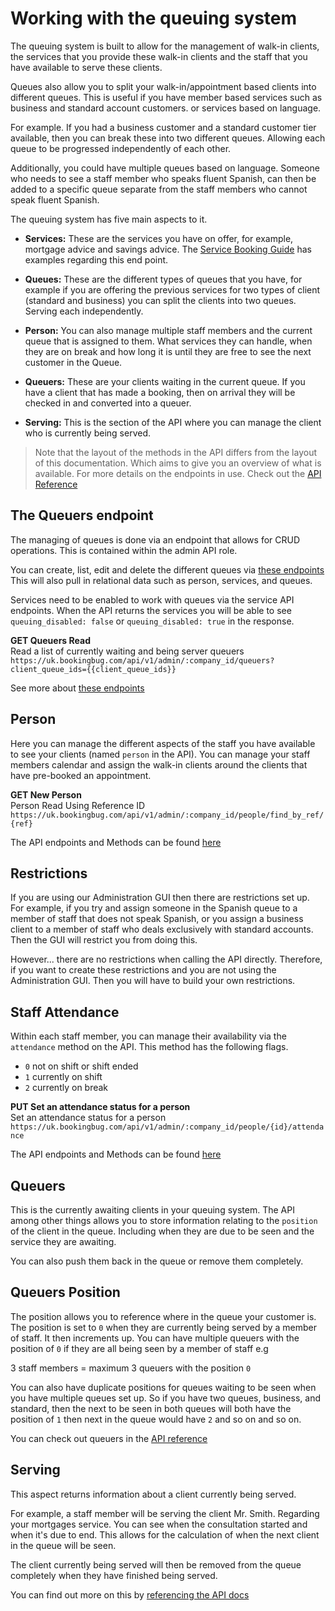 # Working with the queuing system

The queuing system is built to allow for the management of walk-in clients, the services that you provide these walk-in clients and the staff that you have available to serve these clients.

Queues also allow you to split your walk-in/appointment based clients into different queues. This is useful if you have member based services such as business and standard account customers. or services based on language.

For example. If you had a business customer and a standard customer tier available, then you can break these into two different queues. Allowing each queue to be progressed independently of each other.

Additionally, you could have multiple queues based on language. Someone who needs to see a staff member who speaks fluent Spanish, can then be added to a specific queue separate from the staff members who cannot speak fluent Spanish.

The queuing system has five main aspects to it.

- **Services:** These are the services you have on offer, for example, mortgage advice and savings advice. The <a href="docs/rest-api/service-booking#list-services">Service Booking Guide</a> has examples regarding this end point.

- **Queues:** These are the different types of queues that you have, for example if you are offering the previous services for two types of client (standard and business) you can split the clients into two queues. Serving each independently.

- **Person:** You can also manage multiple staff members and the current queue that is assigned to them. What services they can handle, when they are on break and how long it is until they are free to see the next customer in the Queue.

- **Queuers:** These are your clients waiting in the current queue. If you have a client that has made a booking, then on arrival they will be checked in and converted into a queuer.

- **Serving:** This is the section of the API where you can manage the client who is currently being served.

> Note that the layout of the methods in the API differs from the layout of this documentation. Which aims to give you an overview of what is available. For more details on the endpoints in use. Check out the [API Reference](http://apidocs.bookingbug.com/#!/queue/put_admin_company_id_people_id_attendance)

## The Queuers endpoint

The managing of queues is done via an endpoint that allows for CRUD operations. This is contained within the admin API role.

You can create, list, edit and delete the different queues via [these endpoints](http://apidocs.bookingbug.com/#!/admin/get_admin_company_id_client_queues) This will also pull in relational data such as person, services, and queues.

Services need to be enabled to work with queues via the service API endpoints. When the API returns the services you will be able to see `queuing_disabled: false` or `queuing_disabled: true` in the response.

**GET Queuers Read** <br>
Read a list of currently waiting and being server queuers <br>
`https://uk.bookingbug.com/api/v1/admin/:company_id/queuers?client_queue_ids={{client_queue_ids}}`

See more about [these endpoints](http://apidocs.bookingbug.com/#!/admin/get_admin_company_id_client_queues)

## Person

Here you can manage the different aspects of the staff you have available to see your clients (named `person` in the API). You can manage your staff members calendar and assign the walk-in clients around the clients that have pre-booked an appointment.

**GET New Person** <br>
Person Read Using Reference ID <br>
`https://uk.bookingbug.com/api/v1/admin/:company_id/people/find_by_ref/{ref}`

The API endpoints and Methods can be found [here](http://apidocs.bookingbug.com/#!/person/post_admin_company_id_people)

## Restrictions
If you are using our Administration GUI then there are restrictions set up. For example, if you try and assign someone in the Spanish queue to a member of staff that does not speak Spanish, or you assign a business client to a member of staff who deals exclusively with standard accounts. Then the GUI will restrict you from doing this.

However... there are no restrictions when calling the API directly. Therefore, if you want to create these restrictions and you are not using the Administration GUI. Then you will have to build your own restrictions.

## Staff Attendance
Within each staff member, you can manage their availability via the `attendance` method on the API. This method has the following flags.

- `0` not on shift or shift ended
- `1` currently on shift
- `2` currently on break

**PUT Set an attendance status for a person** <br>
Set an attendance status for a person <br>
`https://uk.bookingbug.com/api/v1/admin/:company_id/people/{id}/attendance`

The API endpoints and Methods can be found [here](http://apidocs.bookingbug.com/#!/person/post_admin_company_id_people)

## Queuers
This is the currently awaiting clients in your queuing system. The API among other things allows you to store information relating to the `position` of the client in the queue. Including when they are due to be seen and the service they are awaiting.

You can also push them back in the queue or remove them completely.

## Queuers Position
The position allows you to reference where in the queue your customer is. The position is set to `0` when they are currently being served by a member of staff. It then increments up. You can have multiple queuers with the position of `0` if they are all being seen by a member of staff e.g

3 staff members = maximum 3 queuers with the position `0`

You can also have duplicate positions for queues waiting to be seen when you have multiple queues set up. So if you have two queues, business, and standard, then the next to be seen in both queues will both have the position of `1` then next in the queue would have `2` and so on and so on.

You can check out queuers in the [API reference](http://apidocs.bookingbug.com/#!/queue/get_admin_company_id_queuers_id)

## Serving
This aspect returns information about a client currently being served.

For example, a staff member will be serving the client Mr. Smith. Regarding your mortgages service. You can see when the consultation started and when it's due to end. This allows for the calculation of when the next client in the queue will be seen.

The client currently being served will then be removed from the queue completely when they have finished being served.

You can find out more on this by [referencing the API docs](http://apidocs.bookingbug.com/#!/queue/post_admin_company_id_queuers_start_serving)
